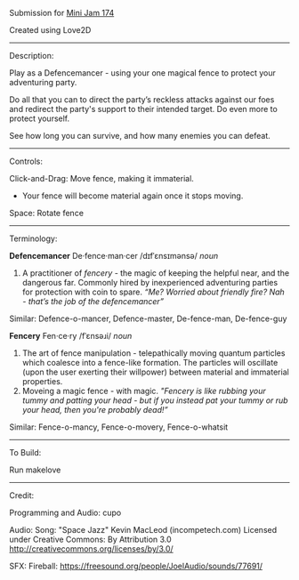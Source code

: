 Submission for [Mini Jam 174](https://itch.io/jam/mini-jam-174-defense)

Created using Love2D
___________________________________________________________________________

Description:

Play as a Defencemancer - using your one magical fence to protect your adventuring party.

Do all that you can to direct the party’s reckless attacks against our foes and redirect the party's support to their intended target.
Do even more to protect yourself.

See how long you can survive, and how many enemies you can defeat.

___________________________________________________________________________

Controls:

Click-and-Drag: Move fence, making it immaterial.
- Your fence will become material again once it stops moving.

Space: Rotate fence

___________________________________________________________________________

Terminology:

**Defencemancer**
De·fence·man·cer
/dɪfˈɛnsɪmənsə/
*noun*

1. A practitioner of *fencery* - the magic of keeping the helpful near, and the dangerous far. Commonly hired by inexperienced adventuring parties for protection with coin to spare.
*“Me? Worried about friendly fire? Nah - that’s the job of the defencemancer”* 

Similar: Defence-o-mancer, Defence-master, De-fence-man, De-fence-guy 
<br/>

**Fencery**
Fen·ce·ry
/fˈɛnsəɹi/
*noun*

1. The art of fence manipulation - telepathically moving quantum particles which coalesce into a fence-like formation. The particles will oscillate (upon the user exerting their willpower) between material and immaterial properties.
2. Moveing a magic fence - with magic.
*"Fencery is like rubbing your tummy and patting your head - but if you instead pat your tummy or rub your head, then you're probably dead!”*

Similar: Fence-o-mancy, Fence-o-movery, Fence-o-whatsit 

___________________________________________________________________________

To Build:

Run makelove
___________________________________________________________________________

Credit:

Programming and Audio:
cupo

Audio:
Song:
"Space Jazz"
Kevin MacLeod (incompetech.com)
Licensed under Creative Commons: By Attribution 3.0
http://creativecommons.org/licenses/by/3.0/

SFX:
Fireball: https://freesound.org/people/JoelAudio/sounds/77691/
